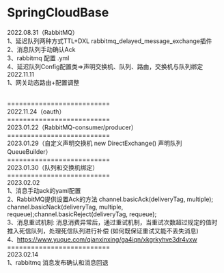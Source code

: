 # SpringCloudBase
2022.08.31（RabbitMQ）
<br/>1、延迟队列两种方式TTL+DXL   rabbitmq_delayed_message_exchange插件
<br/>2、消息队列手动确认Ack
<br/>3、rabbitmq 配置 .yml
<br/>4、延迟队列Config配置类=>声明交换机、队列、路由，交换机与队列绑定
<br/>2022.11.11
<br/>1、网关动态路由+配置调整

<br/>==========================<br/>
2022.11.24（oauth）
<br/>==========================<br/>
2023.01.22（RabbitMQ-consumer/producer）
<br/>==========================<br/>
2023.01.29（自定义声明交换机 new DirectExchange() 声明队列QueueBuilder）
<br/>==========================<br/>
2023.01.30（队列和交换机绑定）
<br/>==========================<br/>
2023.02.02
<br/>1、消息手动ack的yaml配置
<br/>2、RabbitMQ提供设置Ack的方法 channel.basicAck(deliveryTag, multiple); channel.basicNack(deliveryTag, multiple, requeue);channel.basicReject(deliveryTag, requeue);
<br/>3、消息重试机制: 消息消费异常后，通过重试机制，当重试次数超过规定的值时推入死信队列，处理死信队列进行补偿 (如何既保证重试又能不丢失消息)
<br/>4、https://www.yuque.com/qianxinxing/ga4iqn/xkgrkyhve3dr4vxw
<br/>==========================<br/>
2023.02.14
<br/>1、rabbitmq 消息发布确认和消息回退